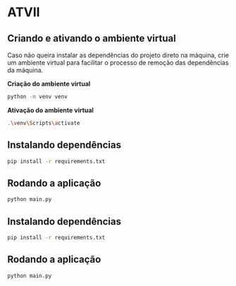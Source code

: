 # ATVII

## Criando e ativando o ambiente virtual
Caso não queira instalar as dependências do projeto direto na máquina, crie um ambiente virtual para facilitar o processo de remoção das dependências da máquina.

**Criação do ambiente virtual**
```bash
python -m venv venv
```

**Ativação do ambiente virtual**
```bash
.\venv\Scripts\activate
```

## Instalando dependências

```bash
pip install -r requirements.txt
```

## Rodando a aplicação

```bash
python main.py
```

## Instalando dependências

```bash
pip install -r requirements.txt
```

## Rodando a aplicação

```bash
python main.py
```